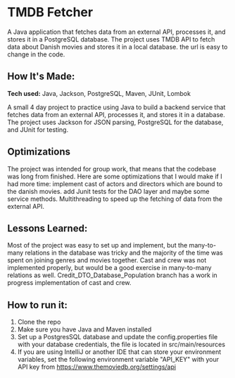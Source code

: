 # TMDB Fetcher
A Java application that fetches data from an external API, processes it, and stores it in a PostgreSQL database. The project uses TMDB API to fetch data about Danish movies and stores it in a local database. the url is easy to change in the code.


## How It's Made:

**Tech used:** Java, Jackson, PostgreSQL, Maven, JUnit, Lombok

A small 4 day project to practice using Java to build a backend service that fetches data from an external API, processes it, and stores it in a database. The project uses Jackson for JSON parsing, PostgreSQL for the database, and JUnit for testing.

## Optimizations

The project was intended for group work, that means that the codebase was long from finished. Here are some optimizations that I would make if I had more time: implement cast of actors and directors which are bound to the danish movies. add Junit tests for the DAO layer and maybe some service methods. Multithreading to speed up the fetching of data from the external API.

## Lessons Learned:

Most of the project was easy to set up and implement, but the many-to-many relations in the database was tricky and the majority of the time was spent on joining genres and movies together. Cast and crew was not implemented properly, but would be a good exercise in many-to-many relations as well. Credit_DTO_Database_Population branch has a work in progress implementation of cast and crew.


## How to run it:
1. Clone the repo
2. Make sure you have Java and Maven installed
3. Set up a PostgresSQL database and update the config.properties file with your database credentials, the file is located in src/main/resources
4. If you are using IntelliJ or another IDE that can store your environment variables, set the following environment variable "API_KEY" with your API key from https://www.themoviedb.org/settings/api

